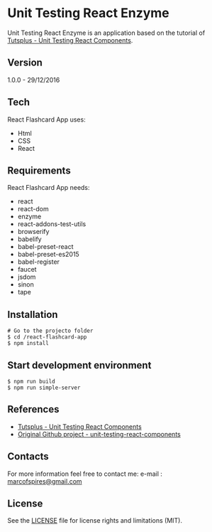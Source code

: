 # Unit Testing React Enzyme

Unit Testing React Enzyme is an application based on the tutorial of [Tutsplus - Unit Testing React Components](https://code.tutsplus.com/courses/unit-testing-react-components/).

## Version
1.0.0 - 29/12/2016

## Tech

React Flashcard App uses:
* Html
* CSS
* React


## Requirements

React Flashcard App needs:

* react
* react-dom
* enzyme
* react-addons-test-utils
* browserify
* babelify
* babel-preset-react
* babel-preset-es2015
* babel-register
* faucet
* jsdom
* sinon
* tape

## Installation

```
# Go to the projecto folder
$ cd /react-flashcard-app
$ npm install
```

## Start development environment

```
$ npm run build
$ npm run simple-server
```

## References
* [Tutsplus - Unit Testing React Components](https://code.tutsplus.com/courses/unit-testing-react-components)
* [Original Github project - unit-testing-react-components](https://github.com/tutsplus/unit-testing-react-components/)


## Contacts
For more information feel free to contact me:
e-mail : marcofspires@gmail.com

## License

See the [LICENSE](LICENSE) file for license rights and limitations (MIT).
